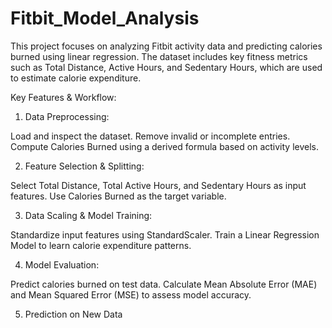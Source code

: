 # Fitbit_Model_Analysis
This project focuses on analyzing Fitbit activity data and predicting calories burned using linear regression. The dataset includes key fitness metrics such as Total Distance, Active Hours, and Sedentary Hours, which are used to estimate calorie expenditure.

Key Features & Workflow:
1. Data Preprocessing:

Load and inspect the dataset.
Remove invalid or incomplete entries.
Compute Calories Burned using a derived formula based on activity levels.

2. Feature Selection & Splitting:

Select Total Distance, Total Active Hours, and Sedentary Hours as input features.
Use Calories Burned as the target variable.

3. Data Scaling & Model Training:

Standardize input features using StandardScaler.
Train a Linear Regression Model to learn calorie expenditure patterns.

4. Model Evaluation:

Predict calories burned on test data.
Calculate Mean Absolute Error (MAE) and Mean Squared Error (MSE) to assess model accuracy.

5. Prediction on New Data
